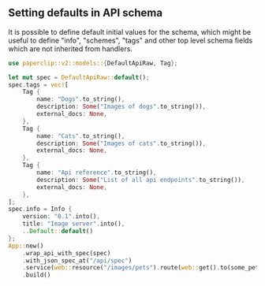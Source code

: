 ## Setting defaults in API schema

It is possible to define default initial values for the schema, which might be useful to define "info",
"schemes", "tags" and other top level schema fields which are not inherited from handlers.

```rust
use paperclip::v2::models::{DefaultApiRaw, Tag};

let mut spec = DefaultApiRaw::default();
spec.tags = vec![
    Tag {
        name: "Dogs".to_string(),
        description: Some("Images of dogs".to_string()),
        external_docs: None,
    },
    Tag {
        name: "Cats".to_string(),
        description: Some("Images of cats".to_string()),
        external_docs: None,
    },
    Tag {
        name: "Api reference".to_string(),
        description: Some("List of all api endpoints".to_string()),
        external_docs: None,
    },
];
spec.info = Info {
    version: "0.1".into(),
    title: "Image server".into(),
    ..Default::default()
};
App::new()
    .wrap_api_with_spec(spec)
    .with_json_spec_at("/api/spec")
    .service(web::resource("/images/pets").route(web::get().to(some_pets_images)))
    .build()
```
